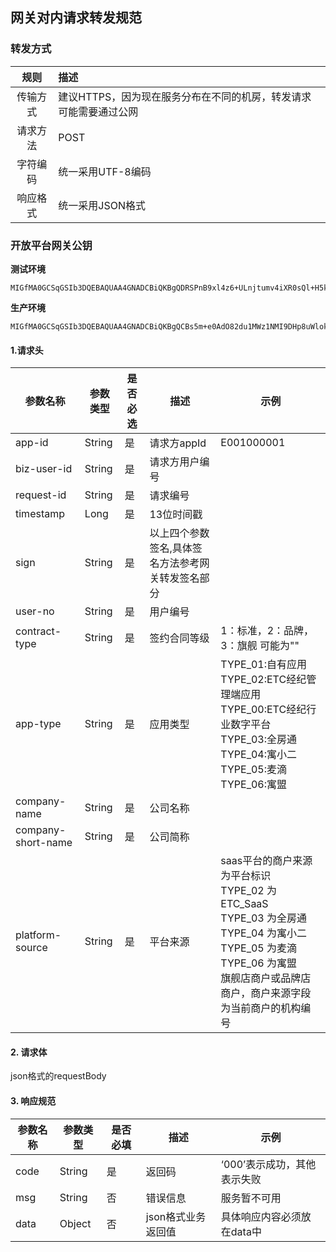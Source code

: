 ## 网关对内请求转发规范

### 转发方式
| 规则 | 描述 |
|:---:|:-----|
| 传输方式 | 建议HTTPS，因为现在服务分布在不同的机房，转发请求可能需要通过公网 |
| 请求方法 | POST |
| 字符编码 | 统一采用UTF-8编码 |
| 响应格式 | 统一采用JSON格式 |

### 开放平台网关公钥

**测试环境**

```
MIGfMA0GCSqGSIb3DQEBAQUAA4GNADCBiQKBgQDRSPnB9xl4z6+ULnjtumv4iXR0sQl+H5katFZk6SBFpy4LyKQ3KUzqS8CCjy/V9sEGmpTZd2kyEtHceJBOUuKlGZqd869xWk5P8Q2sSi2VHPO6Jc/IZ1rlTnoHS6bIZ3C9lYYIlOfJWbVv4NevFyrqB6GJThajsw4RX3S8rRK9kwIDAQAB
```

**生产环境**

```
MIGfMA0GCSqGSIb3DQEBAQUAA4GNADCBiQKBgQCBs5m+e0AdO82du1MWz1NMI9DHp8uWlokt9IMnMswwME/LtFNrHcX8olr3tGk9LCSd1Y0wuHms59KQC7vkY0H/+i+t/FHZoZOOvwEAqC2v3F+ibu6HnEFGX3UjTmxeD5vChch6y1+VUluzrTk15i5vh/wAnl5C+O/5u1AkwKz9PQIDAQAB
```

#### 1.请求头

| 参数名称 | 参数类型 | 是否必选 | 描述 | 示例 |
|---------|--------|---------|-----|------|
| app-id | String | 是 | 请求方appId | E001000001 |
| biz-user-id | String | 是 | 请求方用户编号 |  |
| request-id | String | 是 | 请求编号 |  |
| timestamp | Long | 是 | 13位时间戳 |  |
| sign | String | 是 | 以上四个参数签名,具体签名方法参考网关转发签名部分 |  |
| user-no| String | 是 | 用户编号 | |
| contract-type | String | 是 | 签约合同等级 | 1：标准，2：品牌，3：旗舰  可能为"" |
| app-type | String | 是 | 应用类型 | TYPE_01:自有应用<br />TYPE_02:ETC经纪管理端应用<br />TYPE_00:ETC经纪行业数字平台<br />TYPE_03:全房通<br />TYPE_04:寓小二<br />TYPE_05:麦滴<br />TYPE_06:寓盟 |
| company-name | String | 是 | 公司名称 | |
| company-short-name | String | 是 | 公司简称 |  |
| platform-source | String | 是 | 平台来源 | saas平台的商户来源为平台标识<br />TYPE_02 为ETC_SaaS<br />TYPE_03 为全房通<br />TYPE_04 为寓小二<br />TYPE_05 为麦滴<br />TYPE_06 为寓盟<br />旗舰店商户或品牌店商户，商户来源字段为当前商户的机构编号 |

#### 2. 请求体

json格式的requestBody

#### 3. 响应规范

| 参数名称 | 参数类型 | 是否必填 | 描述 | 示例 |
|---------|--------|---------|-----|------|
| code | String | 是 | 返回码 | ‘000’表示成功，其他表示失败 |
| msg | String | 否 | 错误信息 | 服务暂不可用 |
| data | Object | 否 | json格式业务返回值 | 具体响应内容必须放在data中 |

